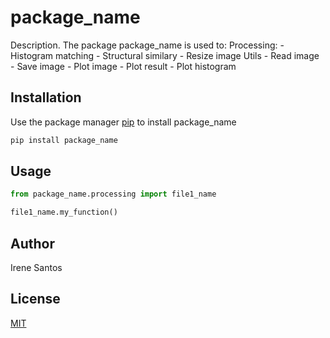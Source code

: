 # package_name

Description. 
The package package_name is used to:
	Processing:
        - Histogram matching
		- Structural similary
		- Resize image
	Utils
		- Read image
		- Save image
		- Plot image
		- Plot result
		- Plot histogram

## Installation

Use the package manager [pip](https://pip.pypa.io/en/stable/) to install package_name

```bash
pip install package_name
```

## Usage

```python
from package_name.processing import file1_name

file1_name.my_function()
```

## Author
Irene Santos

## License
[MIT](https://choosealicense.com/licenses/mit/)